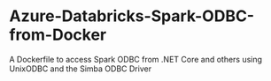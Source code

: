 # Azure-Databricks-Spark-ODBC-from-Docker
A Dockerfile to access Spark ODBC from .NET Core and others using UnixODBC and the Simba ODBC Driver
